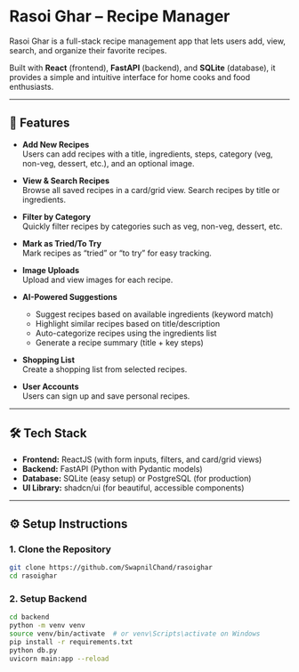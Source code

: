 # Rasoi Ghar – Recipe Manager

Rasoi Ghar is a full-stack recipe management app that lets users add, view, search, and organize their favorite recipes.

Built with **React** (frontend), **FastAPI** (backend), and **SQLite** (database), it provides a simple and intuitive interface for home cooks and food enthusiasts.

---

## 🚀 Features

- **Add New Recipes**  
  Users can add recipes with a title, ingredients, steps, category (veg, non-veg, dessert, etc.), and an optional image.

- **View & Search Recipes**  
  Browse all saved recipes in a card/grid view. Search recipes by title or ingredients.

- **Filter by Category**  
  Quickly filter recipes by categories such as veg, non-veg, dessert, etc.

- **Mark as Tried/To Try**  
  Mark recipes as “tried” or “to try” for easy tracking.

- **Image Uploads**  
  Upload and view images for each recipe.

- **AI-Powered Suggestions**

  - Suggest recipes based on available ingredients (keyword match)
  - Highlight similar recipes based on title/description
  - Auto-categorize recipes using the ingredients list
  - Generate a recipe summary (title + key steps)

- **Shopping List**  
  Create a shopping list from selected recipes.

- **User Accounts**  
  Users can sign up and save personal recipes.

---

## 🛠 Tech Stack

- **Frontend:** ReactJS (with form inputs, filters, and card/grid views)
- **Backend:** FastAPI (Python with Pydantic models)
- **Database:** SQLite (easy setup) or PostgreSQL (for production)
- **UI Library:** shadcn/ui (for beautiful, accessible components)

---

## ⚙️ Setup Instructions

### 1. Clone the Repository

```sh
git clone https://github.com/SwapnilChand/rasoighar
cd rasoighar
```

### 2. Setup Backend

```sh
cd backend
python -m venv venv
source venv/bin/activate  # or venv\Scripts\activate on Windows
pip install -r requirements.txt
python db.py
uvicorn main:app --reload
```
